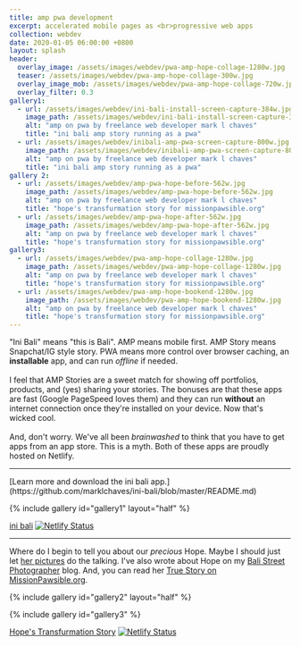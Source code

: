```yaml
---
title: amp pwa development
excerpt: accelerated mobile pages as <br>progressive web apps
collection: webdev
date: 2020-01-05 06:00:00 +0800
layout: splash
header:
  overlay_image: /assets/images/webdev/pwa-amp-hope-collage-1280w.jpg
  teaser: /assets/images/webdev/pwa-amp-hope-collage-300w.jpg
  overlay_image_mob: /assets/images/webdev/pwa-amp-hope-collage-720w.jpg
  overlay_filter: 0.3
gallery1:
  - url: /assets/images/webdev/ini-bali-install-screen-capture-384w.jpg
    image_path: /assets/images/webdev/ini-bali-install-screen-capture-384w.jpg
    alt: "amp on pwa by freelance web developer mark l chaves"
    title: "ini bali amp story running as a pwa"
  - url: /assets/images/webdev/inibali-amp-pwa-screen-capture-800w.jpg
    image_path: /assets/images/webdev/inibali-amp-pwa-screen-capture-800w.jpg
    alt: "amp on pwa by freelance web developer mark l chaves"
    title: "ini bali amp story running as a pwa"
gallery 2:
  - url: /assets/images/webdev/amp-pwa-hope-before-562w.jpg
    image_path: /assets/images/webdev/amp-pwa-hope-before-562w.jpg
    alt: "amp on pwa by freelance web developer mark l chaves"
    title: "hope's transfurmation story for missionpawsible.org"
  - url: /assets/images/webdev/amp-pwa-hope-after-562w.jpg
    image_path: /assets/images/webdev/amp-pwa-hope-after-562w.jpg
    alt: "amp on pwa by freelance web developer mark l chaves"
    title: "hope's transfurmation story for missionpawsible.org"
gallery3:
  - url: /assets/images/webdev/pwa-amp-hope-collage-1280w.jpg
    image_path: /assets/images/webdev/pwa-amp-hope-collage-1280w.jpg
    alt: "amp on pwa by freelance web developer mark l chaves"
    title: "hope's transfurmation story for missionpawsible.org"
  - url: /assets/images/webdev/pwa-amp-hope-bookend-1280w.jpg
    image_path: /assets/images/webdev/pwa-amp-hope-bookend-1280w.jpg
    alt: "amp on pwa by freelance web developer mark l chaves"
    title: "hope's transfurmation story for missionpawsible.org"
---
```


<p class="p-wrapper">
  "Ini Bali" means "this is Bali". AMP means mobile first. AMP Story means Snapchat/IG style story. PWA means more control over browser caching, an <strong>installable</strong> app, and can run <em>offline</em> if needed. <br><br>
  I feel that AMP Stories are a sweet match for showing off portfolios, products, and (yes) sharing your stories. The bonuses are that these apps are fast (Google PageSpeed loves them) and they can run <strong>without</strong> an internet connection once they're installed on your device. Now that's wicked cool. <br><br>
  And, don't worry. We've all been <em>brainwashed</em> to think that you have to get apps from an app store. This is a myth. Both of these apps are proudly hosted on Netlify.
</p>
<hr>
[Learn more and download the ini bali app.](https://github.com/marklchaves/ini-bali/blob/master/README.md)

{% include gallery id="gallery1" layout="half" %}

[ini bali](https://inibali.caughtmyeye.cc) [![Netlify Status](https://api.netlify.com/api/v1/badges/60cb91f6-a638-4728-869a-796f7398f995/deploy-status)](https://app.netlify.com/sites/inibali/deploys)

<hr>

<p class="p-wrapper">
  <span class="dropcap clearfix">W</span>here do I begin to tell you about our <em>precious</em> Hope. Maybe I should just let <a href="https://hope.caughtmyeye.cc">her pictures</a> do the talking. I've also wrote about Hope on my <a href="https://balistreetphotographer.com/2018/08/15/hope-fo-a-bali-dog-rescue/">Bali Street Photographer</a> blog. And, you can read her <a href="https://missionpawsible.org/project/hope/">True Story on MissionPawsible.org</a>.
</p>

{% include gallery id="gallery2" layout="half" %}

{% include gallery id="gallery3" %}

[Hope's Transfurmation Story](https://hope.caughtmyeye.cc) [![Netlify Status](https://api.netlify.com/api/v1/badges/67fc9ef7-1712-4802-932e-9f2b7692fef4/deploy-status)](https://app.netlify.com/sites/transfurmation/deploys)